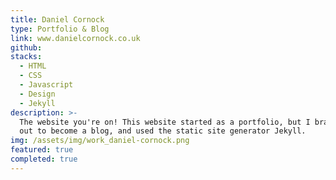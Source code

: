 ```yaml
---
title: Daniel Cornock
type: Portfolio & Blog
link: www.danielcornock.co.uk
github:
stacks:
  - HTML
  - CSS
  - Javascript
  - Design
  - Jekyll
description: >-
  The website you're on! This website started as a portfolio, but I branched it
  out to become a blog, and used the static site generator Jekyll.
img: /assets/img/work_daniel-cornock.png
featured: true
completed: true
---
```


